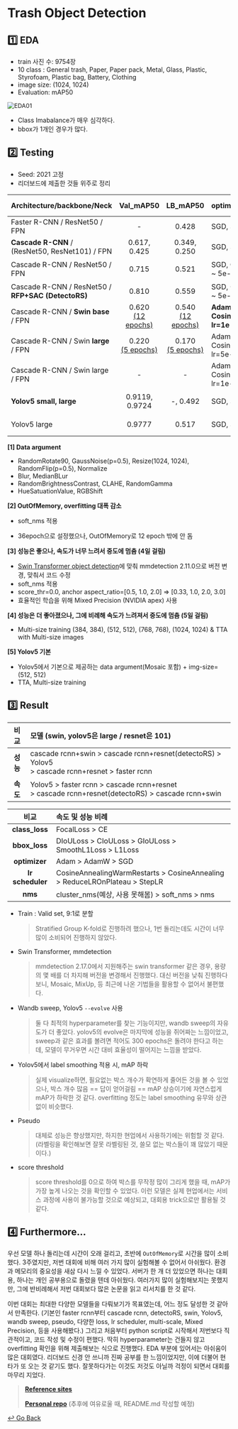 # Trash Object Detection

## :one: EDA

- train 사진 수: 9754장
- 10 class : General trash, Paper, Paper pack, Metal, Glass, Plastic, Styrofoam, Plastic bag, Battery, Clothing
- image size: (1024, 1024)
- Evaluation: mAP50

<img src="https://user-images.githubusercontent.com/60209937/135449907-d98f887c-3cb1-45da-8942-5b318bea6dcd.png" alt="EDA01" style="zoom:95%;" />

- Class Imabalance가 매우 심각하다.
- bbox가 1개인 경우가 많다.



## :two: Testing

- Seed: 2021 고정
- 리더보드에 제출한 것들 위주로 정리

| Architecture/backbone/Neck                              |          Val_mAP50           |           LB_mAP50           | optimizer                                              | class_loss, bbox_loss   | batch, epochs         |       ETC       |
| ------------------------------------------------------- | :--------------------------: | :--------------------------: | :----------------------------------------------------- | :---------------------- | :-------------------- | :-------------: |
| Faster R-CNN / ResNet50 / FPN                           |              -               |            0.428             | SGD, StepLR, lr=2e-2                                   | CE, L1Loss              | 2, 12                 |    Baseline     |
| **Cascade R-CNN** / (ResNet50, ResNet101) / FPN         |         0.617, 0.425         |         0.349, 0.250         | SGD, StepLR, lr=1e-3                                   | CE, SmoothL1Loss        | 4, 36                 |                 |
| Cascade R-CNN / ResNet50 / FPN                          |            0.715             |            0.521             | SGD, **CosineAnnealing**, lr=1e-3 ~ 5e-6               | CE, SmoothL1Loss        | 4, 36                 | [1], 이후 적용  |
| Cascade R-CNN / ResNet50 / **RFP+SAC**  **(DetectoRS)** |            0.810             |            0.559             | SGD, CosineAnnealing, lr=1e-3 ~ 5e-6                   | CE, SmoothL1Loss        | 4, 36                 |                 |
| Cascade R-CNN / **Swin base** / FPN                     | 0.620<br/><u>(12 epochs)</u> | 0.540<br/><u>(12 epochs)</u> | **AdamW, CosineAnnealingWarmRestarts, lr=1e-5 ~ 5e-6** | **FocalLoss, DIoULoss** | 4, 36*****            |       [2]       |
| Cascade R-CNN / Swin **large** / FPN                    | 0.220<br/><u>(5 epochs)</u>  | 0.170<br/><u>(5 epochs)</u>  | AdamW, CosineAnnealingWarmRestarts, lr=5e-5 ~ 5e-6     | FocalLoss, DIoULoss     | 4, 48*****            | [3], 이후 적용  |
| Cascade R-CNN / Swin large / FPN                        |              -               |              -               | AdamW, CosineAnnealingWarmRestarts, lr=1e-5 ~ 5e-6     | FocalLoss, DIoULoss     | 4, 60*****            |       [4]       |
| **Yolov5 small, large**                                 |        0.9119, 0.9724        |           -, 0.492           | SGD, StepLR, lr=1e-2                                   | CE                      | 32, 150               | [5], 이후 적용  |
| Yolov5 large                                            |            0.9777            |            0.517             | SGD, StepLR, lr=1e-2                                   | CE                      | 32, 100 / 200(pseudo) | **pseudo 시도** |

**[1] Data argument**

- RandomRotate90, GaussNoise(p=0.5), Resize(1024, 1024), RandomFlip(p=0.5), Normalize
- Blur, MedianBLur
- RandomBrightnessContrast, CLAHE, RandomGamma
- HueSatuationValue, RGBShift

**[2] OutOfMemory, overfitting 대폭 감소**

- soft_nms 적용

- 36epoch으로 설정했으나, OutOfMemory로 12 epoch 밖에 안 돔

**[3] 성능은 좋으나, 속도가 너무 느려서 중도에 멈춤 (4일 걸림)**

- [Swin Transformer object detection](https://github.com/SwinTransformer/Swin-Transformer-Object-Detection)에 맞춰 mmdetection 2.11.0으로 버전 변경, 맞춰서 코드 수정
- soft_nms 적용
- score_thr=0.0, anchor aspect_ratio=[0.5, 1.0, 2.0] => [0.33, 1.0, 2.0, 3.0]
- 효율적인 학습을 위해 Mixed Precision (NVIDIA apex) 사용

**[4] 성능은 더 좋아졌으나, 그에 비례해 속도가 느려져서 중도에 멈춤 (5일 걸림)**

- Multi-size training (384, 384), (512, 512), (768, 768), (1024, 1024) & TTA with Multi-size images


**[5] Yolov5 기본**

- Yolov5에서 기본으로 제공하는 data argument(Mosaic 포함) + img-size=(512, 512)
- TTA, Multi-size training



## :three: Result

|   비교   | 모델 (swin, yolov5은 large / resnet은 101)                   |
| :------: | :----------------------------------------------------------- |
| **성능** | cascade rcnn+swin > cascade rcnn+resnet(detectoRS) > Yolov5 <br/>> cascade rcnn+resnet > faster rcnn |
| **속도** | Yolov5 > faster rcnn > cascade rcnn+resnet <br/>> cascade rcnn+resnet(detectoRS) > cascade rcnn+swin |

|       비교       | 속도 및 성능 비례                                            |
| :--------------: | :----------------------------------------------------------- |
|  **class_loss**  | FocalLoss > CE                                               |
|  **bbox_loss**   | DIoULoss > CIoULoss > GIoULoss > SmoothL1Loss > L1Loss       |
|  **optimizer**   | Adam > AdamW > SGD                                           |
| **lr scheduler** | CosineAnnealingWarmRestarts > CosineAnnealing > ReduceLROnPlateau > StepLR |
|     **nms**      | cluster_nms(예상, 사용 못해봄) > soft_nms > nms              |



- Train : Valid set, 9:1로 분할

  > Stratified Group K-fold로 진행하려 했으나, 1번 돌리는데도 시간이 너무 많이 소비되어 진행하지 않았다.

- Swin Transformer, mmdetection

  > mmdetection 2.17.0에서 지원해주는 swin transformer 같은 경우, 용량의 몇 배를 더 차지해 버전을 변경해서 진행했다. 대신 버전을 낮춰 진행하다보니, Mosaic, MixUp, 등 최근에 나온 기법들을 활용할 수 없어서 불편했다.

- Wandb sweep, Yolov5 `--evolve` 사용

  > 둘 다 최적의 hyperparameter를 찾는 기능이지만, wandb sweep의 자유도가 더 좋았다. yolov5의 evolve은 마지막에 성능을 쥐어짜는 느낌이었고, sweep과 같은 효과를 볼려면 적어도 300 epochs은 돌려야 한다고 하는데, 모델이 무거우면 시간 대비 효율성이 떨어지는 느낌을 받았다.

- Yolov5에서 label smoothing 적용 시, mAP 하락

  > 실제 visualize하면, 필요없는 박스 개수가 확연하게 줄어든 것을 볼 수 있었으나, 박스 개수 많음 == 답이 얻어걸림 == mAP 상승이기에 자연스럽게 mAP가 하락한 것 같다. overfitting 정도는 label smoothing 유무와 상관없이 비슷했다.

- Pseudo

  > 대체로 성능은 향상했지만, 하지한 현업에서 사용하기에는 위험할 것 같다. (라벨링을 확인해보면 잘못 라벨링된 것, 쓸모 없는 박스들이 꽤 많았기 때문이다.)

- score threshold

  > score threshold를 0으로 하여 박스를 무작정 많이 그리게 했을 때, mAP가 가장 높게 나오는 것을 확인할 수 있었다. 이런 모델은 실제 현업에서는 서비스 과정에 사용이 불가능할 것으로 예상되고, 대회용 trick으로만 활용될 것 같다.



## :four: Furthermore...

우선 모델 하나 돌리는데 시간이 오래 걸리고, 초반에 `OutOfMemory`로 시간을 많이 소비했다. 3주였지만, 저번 대회에 비해 여러 가지 많이 실험해볼 수 없어서 아쉬웠다. 환경과 메모리의 중요성을 새삼 다시 느낄 수 있었다. 서버가 한 개 더 있었으면 하나는 대회용, 하나는 개인 공부용으로 돌렸을 텐데 아쉬웠다. 여러가지 많이 실험해보지는 못했지만, 그에 반비례해서 저번 대회보다 많은 논문을 읽고 리서치를 한 것 같다.

이번 대회는 최대한 다양한 모델들을 다뤄보기가 목표였는데, 어느 정도 달성한 것 같아서 만족한다. (기본인 faster rcnn부터 cascade rcnn, detectoRS, swin, Yolov5, wandb sweep, pseudo, 다양한 loss, lr scheduler, multi-scale, Mixed Precision, 등을 사용해봤다.) 그리고 처음부터 python script로 시작해서 저번보다 직관적이고, 코드 작성 및 수정이 편했다. 딱히 hyperparameter는 건들지 않고 overfitting 확인을 위해 제출해보는 식으로 진행했다. EDA 부분에 있어서는 아쉬움이 많은 대회였다. 리더보드 신경 안 쓰니까 진짜 공부를 한 느낌이었지만, 이에 더불어 현타가 또 오는 것 같기도 했다. 잘못하다가는 이것도 저것도 아닐까 걱정이 되면서 대회를 마무리 지었다.



> [**Reference sites**](https://github.com/lisy0123/Boostcamp_AI_Tech/blob/main/07_Object_Detection/reference.md)
>
> [**Personal repo**](https://github.com/boostcampaitech2/object-detection-level2-cv-18/tree/LSE) (추후에 여유로울 때, README.md 작성할 예정)



[↩️ Go Back](https://github.com/lisy0123/Boostcamp_AI_Tech)
